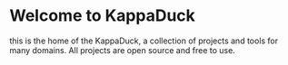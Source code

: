 # Welcome to KappaDuck

this is the home of the KappaDuck, a collection of projects and tools for many domains. All projects are open source and free to use.
